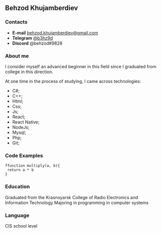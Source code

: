 ## Behzod Khujamberdiev

### Contacts

* **E-mail** [behzod.khujamberdiev@gmail.com](behzod.khujamberdiev@gmail.com)
* **Telegram** [@b3hz9d](https://t.me/b3hz9d) 
* **Discord** @behzod#9828

### About me

I consider myself an advanced beginner in this field since I graduated from college in this direction.

At one time in the process of studying, I came across technologies:
*  C#;
*  C++;
*  Html;
*  Css;
*  Js;
*  React;
*  React Native;
*  NodeJs;
*  Mysql;
*  Php;
*  Git;

### Code Examples

```
ffunction multiply(a, b){
 return a * b
}
```
### Education

Graduated from the Krasnoyarsk College of Radio Electronics and Information Technology
Majoring in programming in computer systems

### Language

CIS school level
